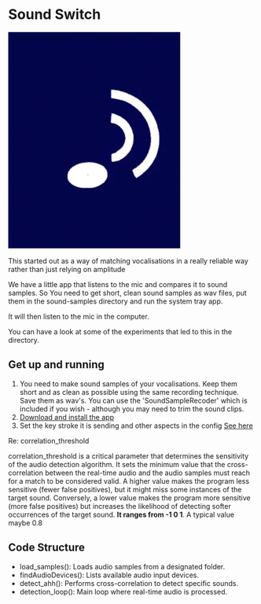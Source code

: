 # Sound Switch 

![SoundSwitch Icon](./SoundSwitchImage.png)

This started out as a way of matching vocalisations in a really reliable way rather than just relying on amplitude 

We have a little app that listens to the mic and compares it to sound samples. So You need to get short, clean sound samples as wav files, put them in the sound-samples directory and run the system tray app.

It will then listen to the mic in the computer. 

You can have a look at some of the experiments that led to this in the directory. 

## Get up and running

1. You need to make sound samples of your vocalisations. Keep them short and as clean as possible using the same recording technique. Save them as wav's. You can use the 'SoundSampleRecoder' which is included if you wish - although you may need to trim the sound clips. 
2. [Download and install the app](https://github.com/AceCentre/SoundSwitch/releases/latest/download/SoundSwitchInstaller.exe)
3. Set the key stroke it is sending and other aspects in the config [See here](https://pyautogui.readthedocs.io/en/latest/keyboard.html#keyboard-keys)

Re: correlation_threshold

correlation_threshold is a critical parameter that determines the sensitivity of the audio detection algorithm. It sets the minimum value that the cross-correlation between the real-time audio and the audio samples must reach for a match to be considered valid.
A higher value makes the program less sensitive (fewer false positives), but it might miss some instances of the target sound. Conversely, a lower value makes the program more sensitive (more false positives) but increases the likelihood of detecting softer occurrences of the target sound. **It ranges from -1 0 1**. A typical value maybe 0.8

## Code Structure


- load_samples(): Loads audio samples from a designated folder.
- findAudioDevices(): Lists available audio input devices.
- detect_ahh(): Performs cross-correlation to detect specific sounds.
- detection_loop(): Main loop where real-time audio is processed.



